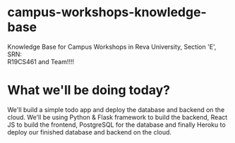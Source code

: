 # campus-workshops-knowledge-base

Knowledge Base for Campus Workshops in Reva University, Section 'E', SRN:  
R19CS461 and Team!!!!

# What we'll be doing today?

We'll build a simple todo app and deploy the database and backend on the cloud. We'll be using Python & Flask framework to build the backend, React JS to build the frontend, PostgreSQL for the database and finally Heroku to deploy our finished database and backend on the cloud.
